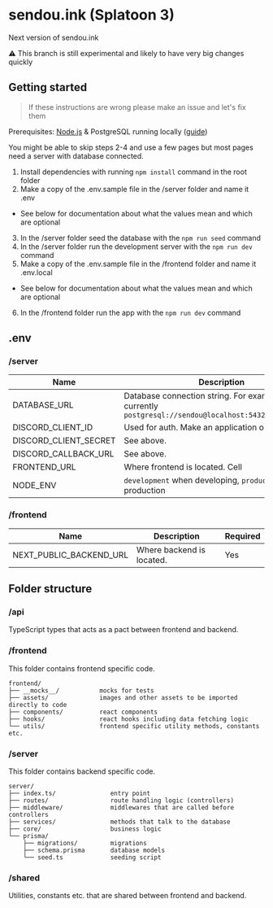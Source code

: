 # sendou.ink (Splatoon 3)

Next version of sendou.ink

⚠️ This branch is still experimental and likely to have very big changes quickly

## Getting started

> If these instructions are wrong please make an issue and let's fix them

Prerequisites: [Node.js](https://nodejs.org/en/) & PostgreSQL running locally ([guide](https://www.prisma.io/dataguide/postgresql/setting-up-a-local-postgresql-database))

You might be able to skip steps 2-4 and use a few pages but most pages need a server with database connected.

1. Install dependencies with running `npm install` command in the root folder
2. Make a copy of the .env.sample file in the /server folder and name it .env

- See below for documentation about what the values mean and which are optional

3. In the /server folder seed the database with the `npm run seed` command
4. In the /server folder run the development server with the `npm run dev` command
5. Make a copy of the .env.sample file in the /frontend folder and name it .env.local

- See below for documentation about what the values mean and which are optional

6. In the /frontend folder run the app with the `npm run dev` command

## .env

### /server

| Name                  | Description                                                                                                 | Required |
| --------------------- | ----------------------------------------------------------------------------------------------------------- | -------- |
| DATABASE_URL          | Database connection string. For example mine is currently `postgresql://sendou@localhost:5432/sendou_ink_3` | Yes      |
| DISCORD_CLIENT_ID     | Used for auth. Make an application on [Discord](https://discord.com/developers/applications)                | No       |
| DISCORD_CLIENT_SECRET | See above.                                                                                                  | No       |
| DISCORD_CALLBACK_URL  | See above.                                                                                                  | No       |
| FRONTEND_URL          | Where frontend is located. Cell                                                                             | Yes      |
| NODE_ENV              | `development` when developing, `production` in production                                                   | Yes      |

### /frontend

| Name                    | Description               | Required |
| ----------------------- | ------------------------- | -------- |
| NEXT_PUBLIC_BACKEND_URL | Where backend is located. | Yes      |

## Folder structure

### /api

TypeScript types that acts as a pact between frontend and backend.

### /frontend

This folder contains frontend specific code.

```
frontend/
├── __mocks__/           mocks for tests
├── assets/              images and other assets to be imported directly to code
├── components/          react components
├── hooks/               react hooks including data fetching logic
└── utils/               frontend specific utility methods, constants etc.
```

### /server

This folder contains backend specific code.

```
server/
├── index.ts/               entry point
├── routes/                 route handling logic (controllers)
├── middleware/             middlewares that are called before controllers
├── services/               methods that talk to the database
├── core/                   business logic
└── prisma/
    ├── migrations/         migrations
    ├── schema.prisma       database models
    └── seed.ts             seeding script
```

### /shared

Utilities, constants etc. that are shared between frontend and backend.
